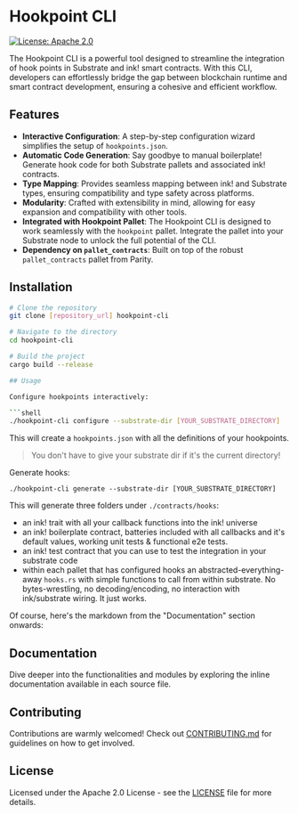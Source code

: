 # Hookpoint CLI

[![License: Apache 2.0](https://img.shields.io/badge/License-Apache%202.0-yellow.svg)](https://www.apache.org/licenses/LICENSE-2.0)

The Hookpoint CLI is a powerful tool designed to streamline the integration of hook points in Substrate and ink! smart contracts. With this CLI, developers can effortlessly bridge the gap between blockchain runtime and smart contract development, ensuring a cohesive and efficient workflow.

## Features

- **Interactive Configuration**: A step-by-step configuration wizard simplifies the setup of `hookpoints.json`.
- **Automatic Code Generation**: Say goodbye to manual boilerplate! Generate hook code for both Substrate pallets and associated ink! contracts.
- **Type Mapping**: Provides seamless mapping between ink! and Substrate types, ensuring compatibility and type safety across platforms.
- **Modularity**: Crafted with extensibility in mind, allowing for easy expansion and compatibility with other tools.
- **Integrated with Hookpoint Pallet**: The Hookpoint CLI is designed to work seamlessly with the `hookpoint` pallet. Integrate the pallet into your Substrate node to unlock the full potential of the CLI.
- **Dependency on `pallet_contracts`**: Built on top of the robust `pallet_contracts` pallet from Parity.

## Installation

```bash
# Clone the repository
git clone [repository_url] hookpoint-cli

# Navigate to the directory
cd hookpoint-cli

# Build the project
cargo build --release

## Usage

Configure hookpoints interactively:

```shell
./hookpoint-cli configure --substrate-dir [YOUR_SUBSTRATE_DIRECTORY]
```

This will create a `hookpoints.json` with all the definitions of your hookpoints.

> You don't have to give your substrate dir if it's the current directory!


Generate hooks:

```shell
./hookpoint-cli generate --substrate-dir [YOUR_SUBSTRATE_DIRECTORY]
```

This will generate three folders under `./contracts/hooks`:

- an ink! trait with all your callback functions into the ink! universe
- an ink! boilerplate contract, batteries included with all callbacks and it's default values, working unit tests & functional e2e tests.
- an ink! test contract that you can use to test the integration in your substrate code
- within each pallet that has configured hooks an abstracted-everything-away `hooks.rs` with simple functions to call from within substrate. No bytes-wrestling, no decoding/encoding, no interaction with ink/substrate wiring. It just works.

Of course, here's the markdown from the "Documentation" section onwards:

## Documentation

Dive deeper into the functionalities and modules by exploring the inline documentation available in each source file.

## Contributing

Contributions are warmly welcomed! Check out [CONTRIBUTING.md](./CONTRIBUTING.md) for guidelines on how to get involved.

## License

Licensed under the Apache 2.0 License - see the [LICENSE](LICENSE) file for more details.

